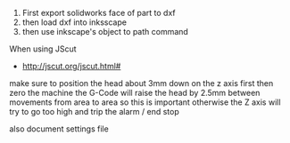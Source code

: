 1. First export solidworks face of part to dxf
2. then load dxf into inksscape
3. then use inkscape's object to path command


When using JScut

  * http://jscut.org/jscut.html#

make sure to position the head about 3mm down on the z axis first then zero the machine
the G-Code will raise the head by 2.5mm between movements from area to area so this is important
otherwise the Z axis will try to go too high and trip the alarm / end stop


also document settings file